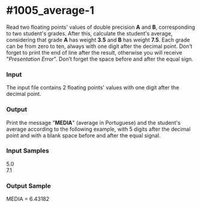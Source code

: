 # #1005_average-1

Read two floating points' values of double precision **A** and **B**, corresponding to two student's grades. After this, calculate the student's average, considering that grade **A** has weight **3.5** and **B** has weight **7.5**. Each grade can be from zero to ten, always with one digit after the decimal point. Don’t forget to print the end of line after the result, otherwise you will receive "*Presentation Error*". Don’t forget the space before and after the equal sign.

### Input

The input file contains 2 floating points' values with one digit after the decimal point.

### Output

Print the message "**MEDIA**" (average in Portuguese) and the student's average according to the following example, with 5 digits after the decimal point and with a blank space before and after the equal signal.

### Input Samples

5.0  
7.1

### Output Sample

MEDIA = 6.43182